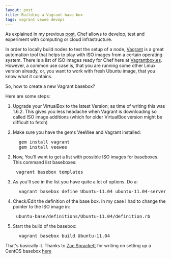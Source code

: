 ```yaml
---
layout: post
title: Building a Vagrant base box
tags: vagrant vewee devops
---
```

As explained in my previous [post](http://thinkingonthinking.com/building-infrastructure), Chef allows to develop, test and experiment with computing or cloud infrastructure.

In order to locally build nodes to test the setup of a node, [Vagrant](http://vagrantup.com) is a great automation tool that helps to play with ISO images from a certain operating system. There is a list of ISO images ready for Chef here at [Vagrantbox.es](http://vagrantbox.es). However, a common use case is, that you are running some other Linux version already, or, you want to work with fresh Ubuntu image, that you know what it contains.

So, how to create a new Vagrant basebox?

Here are some steps:

1. Upgrade your VirtualBox to the latest Version; as time of writing this was 1.6.2. This gives you less headache when Vagrant is downloading so called ISO image additions (which for older VirtualBox version might be difficult to fetch)

2. Make sure you have the gems VeeWee and Vagrant installed:

<pre>
     gem install vagrant
     gem install veewee
</pre>

2. Now, You'll want to get a list with possible ISO images for baseboxes. This command list baseboxes:

<pre>
    vagrant basebox templates
</pre>

3. As you'll see in the list you have quite a lot of options. Do a:

<pre>
     vagrant basebox define Ubuntu-11.04 ubuntu-11.04-server-amd64 -d
</pre>

4. Check/Edit the definition of the base box. In my case I had to change the pointer to the ISO image in:

<pre>
    ubuntu-base/definitions/Ubuntu-11.04/definition.rb
</pre>

5. Start the build of the basebox:

<pre>
     vagrant basebox build Ubuntu-11.04
</pre>



That's basically it. Thanks to [Zac Sprackett](http://zac.sprackett.com/resume/) for writing on setting up a CentOS basebox  [here](http://devops.me/2011/10/06/building-baseboxes/)



